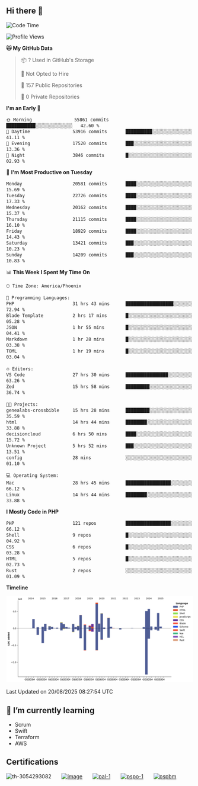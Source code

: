 ## Hi there 👋

<!--START_SECTION:waka-->
![Code Time](http://img.shields.io/badge/Code%20Time-11%2C578%20hrs%2011%20mins-blue)

![Profile Views](http://img.shields.io/badge/Profile%20Views-1-blue)

**🐱 My GitHub Data** 

> 📦 ? Used in GitHub's Storage 
 > 
> 🚫 Not Opted to Hire
 > 
> 📜 157 Public Repositories 
 > 
> 🔑 0 Private Repositories 
 > 
**I'm an Early 🐤** 

```text
🌞 Morning                55861 commits       ███████████░░░░░░░░░░░░░░   42.60 % 
🌆 Daytime                53916 commits       ██████████░░░░░░░░░░░░░░░   41.11 % 
🌃 Evening                17520 commits       ███░░░░░░░░░░░░░░░░░░░░░░   13.36 % 
🌙 Night                  3846 commits        █░░░░░░░░░░░░░░░░░░░░░░░░   02.93 % 
```
📅 **I'm Most Productive on Tuesday** 

```text
Monday                   20581 commits       ████░░░░░░░░░░░░░░░░░░░░░   15.69 % 
Tuesday                  22726 commits       ████░░░░░░░░░░░░░░░░░░░░░   17.33 % 
Wednesday                20162 commits       ████░░░░░░░░░░░░░░░░░░░░░   15.37 % 
Thursday                 21115 commits       ████░░░░░░░░░░░░░░░░░░░░░   16.10 % 
Friday                   18929 commits       ████░░░░░░░░░░░░░░░░░░░░░   14.43 % 
Saturday                 13421 commits       ███░░░░░░░░░░░░░░░░░░░░░░   10.23 % 
Sunday                   14209 commits       ███░░░░░░░░░░░░░░░░░░░░░░   10.83 % 
```


📊 **This Week I Spent My Time On** 

```text
🕑︎ Time Zone: America/Phoenix

💬 Programming Languages: 
PHP                      31 hrs 43 mins      ██████████████████░░░░░░░   72.94 % 
Blade Template           2 hrs 17 mins       █░░░░░░░░░░░░░░░░░░░░░░░░   05.28 % 
JSON                     1 hr 55 mins        █░░░░░░░░░░░░░░░░░░░░░░░░   04.41 % 
Markdown                 1 hr 28 mins        █░░░░░░░░░░░░░░░░░░░░░░░░   03.38 % 
TOML                     1 hr 19 mins        █░░░░░░░░░░░░░░░░░░░░░░░░   03.04 % 

🔥 Editors: 
VS Code                  27 hrs 30 mins      ████████████████░░░░░░░░░   63.26 % 
Zed                      15 hrs 58 mins      █████████░░░░░░░░░░░░░░░░   36.74 % 

🐱‍💻 Projects: 
genealabs-crossbible     15 hrs 28 mins      █████████░░░░░░░░░░░░░░░░   35.59 % 
html                     14 hrs 44 mins      ████████░░░░░░░░░░░░░░░░░   33.88 % 
decisioncloud            6 hrs 50 mins       ████░░░░░░░░░░░░░░░░░░░░░   15.72 % 
Unknown Project          5 hrs 52 mins       ███░░░░░░░░░░░░░░░░░░░░░░   13.51 % 
config                   28 mins             ░░░░░░░░░░░░░░░░░░░░░░░░░   01.10 % 

💻 Operating System: 
Mac                      28 hrs 45 mins      █████████████████░░░░░░░░   66.12 % 
Linux                    14 hrs 44 mins      ████████░░░░░░░░░░░░░░░░░   33.88 % 
```

**I Mostly Code in PHP** 

```text
PHP                      121 repos           █████████████████░░░░░░░░   66.12 % 
Shell                    9 repos             █░░░░░░░░░░░░░░░░░░░░░░░░   04.92 % 
CSS                      6 repos             █░░░░░░░░░░░░░░░░░░░░░░░░   03.28 % 
HTML                     5 repos             █░░░░░░░░░░░░░░░░░░░░░░░░   02.73 % 
Rust                     2 repos             ░░░░░░░░░░░░░░░░░░░░░░░░░   01.09 % 
```



**Timeline**

![Lines of Code chart](https://raw.githubusercontent.com/mikebronner/mikebronner/master/assets/bar_graph.png)


 Last Updated on 20/08/2025 08:27:54 UTC
<!--END_SECTION:waka-->

<!--
**mikebronner/mikebronner** is a ✨ _special_ ✨ repository because its `README.md` (this file) appears on your GitHub profile.

Here are some ideas to get you started:

- 🔭 I’m currently working on ...
- 🌱 I’m currently learning ...
- 👯 I’m looking to collaborate on ...
- 🤔 I’m looking for help with ...
- 💬 Ask me about ...
- 📫 How to reach me: ...
- 😄 Pronouns: ...
- ⚡ Fun fact: ...
-->

## 🌱 I’m currently learning

- Scrum
- Swift
- Terraform
- AWS

## Certifications

![th-3054293082](https://user-images.githubusercontent.com/1791050/208267034-c5006f82-ae89-41eb-9478-7106c5aba070.jpg)
&nbsp;&nbsp;&nbsp;&nbsp;&nbsp;
[![image](https://images.credly.com/size/100x100/images/a2790314-008a-4c3d-9553-f5e84eb359ba/image.png)](https://www.credly.com/users/mike-bronner)
&nbsp;&nbsp;&nbsp;&nbsp;&nbsp;
[![pal-1](https://images.credly.com/size/100x100/images/78c772ee-6b3c-4348-ac66-58ac5a2cf581/image.png)](https://www.credly.com/users/mike-bronner)
&nbsp;&nbsp;&nbsp;&nbsp;&nbsp;
[![pspo-1](https://images.credly.com/size/100x100/images/591762c5-fae7-49c6-b326-e1756979928d/image.png)](https://www.credly.com/users/mike-bronner)
&nbsp;&nbsp;&nbsp;&nbsp;&nbsp;
[![pspbm](https://images.credly.com/size/100x100/images/55a21a78-59af-4294-810e-e4014e9ca1be/image.png)](https://www.credly.com/users/mike-bronner)
